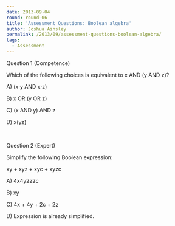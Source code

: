 ```yaml
---
date: 2013-09-04
round: round-06
title: 'Assessment Questions: Boolean algebra'
author: Joshua Ainsley
permalink: /2013/09/assessment-questions-boolean-algebra/
tags:
  - Assessment
---
```

Question 1 (Competence)

Which of the following choices is equivalent to x AND (y AND z)?

A) (x⋅y AND x⋅z)

B) x OR (y OR z)

C) (x AND y) AND z

D) x(yz)

&nbsp;

Question 2 (Expert)

Simplify the following Boolean expression:

xy + xyz + xyc + xyzc

A) 4x4y2z2c

B) xy

C) 4x + 4y + 2c + 2z

D) Expression is already simplified.
